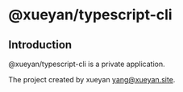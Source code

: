 # @xueyan/typescript-cli

## Introduction

@xueyan/typescript-cli is a private application.

The project created by xueyan <yang@xueyan.site>.
